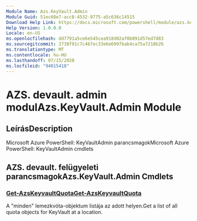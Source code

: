 ```yaml
---
Module Name: Azs.KeyVault.Admin
Module Guid: 51ec68e7-acc8-4532-9775-a5c636c14515
Download Help Link: https://docs.microsoft.com/powershell/module/azs.keyvault.admin
Help Version: 1.0.0.0
Locale: en-US
ms.openlocfilehash: dd7791a5ce6e545cea918d02af0b091d57ed7d83
ms.sourcegitcommit: 2738f91c7c467ec33e6e6997bab4ca75a7218b26
ms.translationtype: MT
ms.contentlocale: hu-HU
ms.lasthandoff: 07/15/2020
ms.locfileid: "94015418"
---
```

# <span data-ttu-id="442a9-101">AZS. devault. admin modul</span><span class="sxs-lookup"><span data-stu-id="442a9-101">Azs.KeyVault.Admin Module</span></span>
## <span data-ttu-id="442a9-102">Leírás</span><span class="sxs-lookup"><span data-stu-id="442a9-102">Description</span></span>
<span data-ttu-id="442a9-103">Microsoft Azure PowerShell: KeyVaultAdmin parancsmagok</span><span class="sxs-lookup"><span data-stu-id="442a9-103">Microsoft Azure PowerShell: KeyVaultAdmin cmdlets</span></span>

## <span data-ttu-id="442a9-104">AZS. devault. felügyeleti parancsmagok</span><span class="sxs-lookup"><span data-stu-id="442a9-104">Azs.KeyVault.Admin Cmdlets</span></span>
### [<span data-ttu-id="442a9-105">Get-AzsKeyvaultQuota</span><span class="sxs-lookup"><span data-stu-id="442a9-105">Get-AzsKeyvaultQuota</span></span>](Get-AzsKeyvaultQuota.md)
<span data-ttu-id="442a9-106">A "minden" lemezkvóta-objektum listája az adott helyen.</span><span class="sxs-lookup"><span data-stu-id="442a9-106">Get a list of all quota objects for KeyVault at a location.</span></span>

